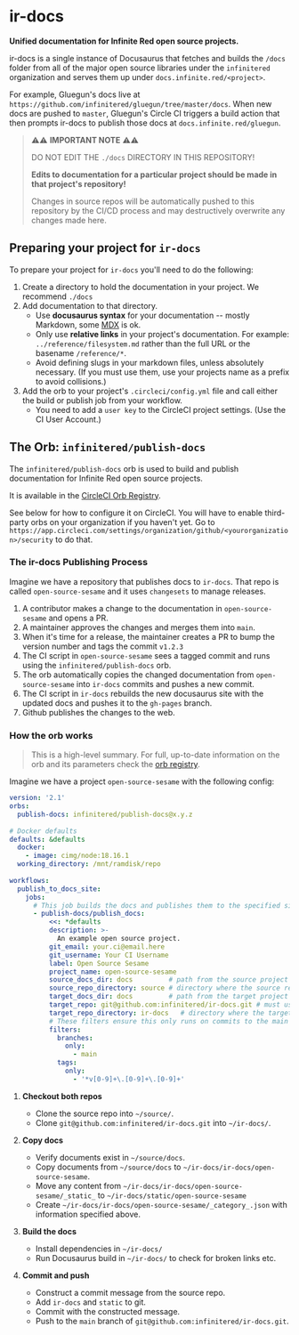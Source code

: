 # ir-docs

**Unified documentation for Infinite Red open source projects.**

ir-docs is a single instance of Docusaurus that fetches and builds the `/docs` folder from all of the major open source libraries under the `infinitered` organization and serves them up under `docs.infinite.red/<project>`.

For example, Gluegun's docs live at `https://github.com/infinitered/gluegun/tree/master/docs`. When new docs are pushed to `master`, Gluegun's Circle CI triggers a build action that then prompts ir-docs to publish those docs at `docs.infinite.red/gluegun`.

> ⚠️⚠️ **IMPORTANT NOTE** ⚠️⚠️
>
> DO NOT EDIT THE `./docs` DIRECTORY IN THIS REPOSITORY!
> 
> **Edits to documentation for a particular project should be made in that project's repository!**
> 
> Changes in source repos will be automatically pushed to this repository by the CI/CD process and may destructively overwrite any changes made here.

## Preparing your project for `ir-docs`

To prepare your project for `ir-docs` you'll need to do the following:

1. Create a directory to hold the documentation in your project. We recommend `./docs`
2. Add documentation to that directory.
    * Use **docusaurus syntax** for your documentation -- mostly Markdown, some [MDX](https://mdxjs.com/) is ok.
    * Only use **relative links** in your project's documentation. For example: `../reference/filesystem.md` rather than the full URL or the basename `/reference/*`.
    * Avoid defining slugs in your markdown files, unless absolutely necessary. (If you must use them, use your projects
      name as a prefix to avoid collisions.)
3. Add the orb to your project's `.circleci/config.yml` file and call either the build or publish job from your
   workflow.
    * You need to add a `user key` to the CircleCI project settings. (Use the CI User Account.)
           
## The Orb: `infinitered/publish-docs` 

The `infinitered/publish-docs` orb is used to build and publish documentation for Infinite Red open source projects. 

It is available in the [CircleCI Orb Registry](https://circleci.com/developer/orbs/orb/infinitered/publish-docs).

See below for how to configure it on CircleCI. You will have to enable third-party orbs on your organization if you haven't yet. Go to `https://app.circleci.com/settings/organization/github/<yourorganization>/security` to do that.

### The ir-docs Publishing Process

Imagine we have a repository that publishes docs to `ir-docs`. That repo is called `open-source-sesame` and it uses `changesets` to manage releases.

1. A contributor makes a change to the documentation in `open-source-sesame` and opens a PR.
2. A maintainer approves the changes and merges them into `main`.
3. When it's time for a release, the maintainer creates a PR to bump the version number and tags the commit `v1.2.3`
4. The CI script in `open-source-sesame` sees a tagged commit and runs using the `infinitered/publish-docs` orb.
5. The orb automatically copies the changed documentation from `open-source-sesame` into `ir-docs` commits and pushes a new commit.
6. The CI script in `ir-docs` rebuilds the new docusaurus site with the updated docs and pushes it to the `gh-pages` branch.
7. Github publishes the changes to the web. 

### How the orb works

> This is a high-level summary. For full, up-to-date information on the orb and its parameters check the [orb registry](https://circleci.com/developer/orbs/orb/infinitered/publish-docs).

Imagine we have a project `open-source-sesame` with the following config:

```yaml
version: '2.1'
orbs:
  publish-docs: infinitered/publish-docs@x.y.z
  
# Docker defaults
defaults: &defaults
  docker:
    - image: cimg/node:18.16.1
  working_directory: /mnt/ramdisk/repo  
  
workflows:
  publish_to_docs_site:
    jobs:
      # This job builds the docs and publishes them to the specified site
      - publish-docs/publish_docs:
          <<: *defaults
          description: >-
            An example open source project.
          git_email: your.ci@email.here
          git_username: Your CI Username
          label: Open Source Sesame
          project_name: open-source-sesame
          source_docs_dir: docs         # path from the source project root where docs are kept
          source_repo_directory: source # directory where the source repo is cloned
          target_docs_dir: docs         # path from the target project root where docs are kept
          target_repo: git@github.com:infinitered/ir-docs.git # must use SSH
          target_repo_directory: ir-docs   # directory where the target repo is cloned
          # These filters ensure this only runs on commits to the main branch that are tagged with a version
          filters:
            branches:
              only:
                - main
            tags:
              only:
                - '*v[0-9]+\.[0-9]+\.[0-9]+'
```

1. **Checkout both repos**
    - Clone the source repo into `~/source/`.
    - Clone `git@github.com:infinitered/ir-docs.git` into `~/ir-docs/`.

2. **Copy docs**
    - Verify documents exist in `~/source/docs`.
    - Copy documents from `~/source/docs` to `~/ir-docs/ir-docs/open-source-sesame`.
    - Move any content from `~/ir-docs/ir-docs/open-source-sesame/_static_` to `~/ir-docs/static/open-source-sesame`
    - Create `~/ir-docs/ir-docs/open-source-sesame/_category_.json` with information specified above.

3. **Build the docs**
    - Install dependencies in `~/ir-docs/`
    - Run Docusaurus build in `~/ir-docs/` to check for broken links etc. 

4. **Commit and push**
    - Construct a commit message from the source repo.
    - Add `ir-docs` and `static` to git.
    - Commit with the constructed message.
    - Push to the `main` branch of `git@github.com:infinitered/ir-docs.git`.


